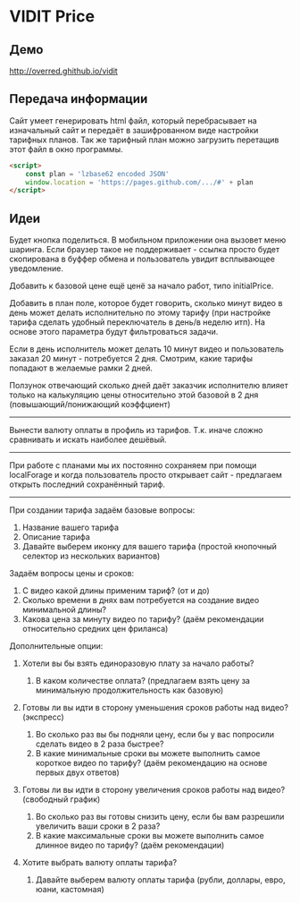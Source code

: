 # VIDIT Price

## Демо

http://overred.ghithub.io/vidit

## Передача информации

Сайт умеет генерировать html файл, который перебрасывает на изначальный сайт и передаёт в зашифрованном
виде настройки тарифных планов. Так же тарифный план можно загрузить перетащив этот файл в окно программы.

```html
<script>
    const plan = 'lzbase62 encoded JSON'
    window.location = 'https://pages.github.com/.../#' + plan
</script>
```

## Идеи

Будет кнопка поделиться. В мобильном приложении она вызовет меню шаринга.
Если браузер такое не поддерживает - ссылка просто будет скопирована в буффер обмена
и пользователь увидит всплывающее уведомление.

Добавить к базовой цене ещё ценё за начало работ, типо initialPrice.

Добавить в план поле, которое будет говорить, сколько минут видео в день может
делать исполнительно по этому тарифу (при настройке тарифа сделать удобный переключатель в день/в неделю итп).
На основе этого параметра будут фильтроваться задачи.

Если в день исполнитель может делать 10 минут видео и пользователь заказал 20 минут - потребуется 2 дня.
Смотрим, какие тарифы попадают в желаемые рамки 2 дней.

Ползунок отвечающий сколько дней даёт заказчик исполнителю влияет только на калькуляцию цены
относительно этой базовой в 2 дня (повышающий/понижающий коэффциент)

------

Вынести валюту оплаты в профиль из тарифов.
Т.к. иначе сложно сравнивать и искать наиболее дешёвый.

------

При работе с планами мы их постоянно сохраняем при помощи localForage и когда пользователь просто
открывает сайт - предлагаем открыть последний сохранённый тариф.

------

При создании тарифа задаём базовые вопросы:

1. Название вашего тарифа
2. Описание тарифа
3. Давайте выберем иконку для вашего тарифа (простой кнопочный селектор из нескольких вариантов)

Задаём вопросы цены и сроков:

1. С видео какой длины применим тариф? (от и до)
2. Сколько времени в днях вам потребуется на создание видео минимальной длины?
3. Какова цена за минуту видео по тарифу? (даём рекомендации относительно средних цен фриланса)

Дополнительные опции:

1. Хотели вы бы взять единоразовую плату за начало работы?
   1. В каком количестве оплата? (предлагаем взять цену за минимальную продолжительность как базовую)

2. Готовы ли вы идти в сторону уменьшения сроков работы над видео? (экспресс)
   1. Во сколько раз вы бы подняли цену, если бы у вас попросили сделать видео в 2 раза быстрее?
   2. В какие минимальные сроки вы можете выполнить самое короткое видео по тарифу? (даём рекомендацию на основе первых двух ответов)

3. Готовы ли вы идти в сторону увеличения сроков работы над видео? (свободный график)
   1. Во сколько раз вы готовы снизить цену, если бы вам разрешили увеличить ваши сроки в 2 раза?
   2. В какие максимальные сроки вы можете выполнить самое длинное видео по тарифу? (даём рекомендации)

4. Хотите выбрать валюту оплаты тарифа?
   1. Давайте выберем валюту оплаты тарифа (рубли, доллары, евро, юани, кастомная)
